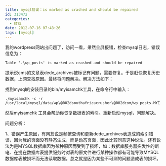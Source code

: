 ```yaml
---
title: mysql错误：is marked as crashed and should be repaired
id: 313472
categories:
  - 转载
date: 2012-07-16 07:48:26
tags: [mysql]
---
```


我的wordpress网站出问题了，访问一看，果然全屏报错，检查mysql日志，错误信息为：

    Table '.\wp_posts' is marked as crashed and should be repaired

提示说cms的文章表dede_archives被标记有问题，需要修复。于是赶快恢复历史数据，上网查找原因。最终将问题解决。解决方法如下：

找到mysql的安装目录的bin/myisamchk工具，在命令行中输入：

`./myisamchk -c -r /usr/local/mysql/data/wp\@002dsouthafricacrusher\@002dcom/wp_posts.MYI`

然后myisamchk 工具会帮助你恢复数据表的索引。重新启动mysql，问题解决。

问题分析：

1、错误产生原因，有网友说是频繁查询和更新dede_archives表造成的索引错误，因为我的页面没有静态生成，而是动态页面，因此比较同意这种说法。还有说法为是MYSQL数据库因为某种原因而受到了损坏，如：数据库服务器突发性的断电、在提在数据库表提供服务时对表的原文件进行某种操作都有可能导致MYSQL数据库表被损坏而无法读取数据。总之就是因为某些不可测的问题造成表的损坏。